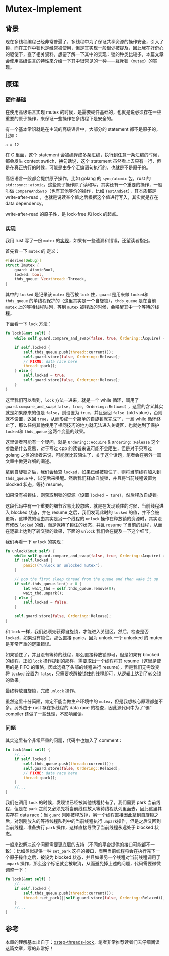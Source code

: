 # Mutex-Implement

## 背景
现在多线程编程已经非常普遍了，多线程中为了保证共享资源的操作安全，引入了锁，而在工作中锁也是经常被使用，但是其实现一般很少被提及，因此我在好奇心的驱使下，查了相关资料，想要了解一下其中的实现：锁的种类比较多，本篇文章会使用高级语言的特性来介绍一下其中很常见的一种——互斥锁（`mutex`）的实现。

## 原理
### 硬件基础
在使用高级语言实现 mutex 的时候，是需要硬件基础的，也就是说必须存在一些重要的原子操作，来保证一些操作在多线程下是安全的。

有一个基本常识就是在主流的高级语言中，大部分的 statement 都不是原子的，比如：
```
a = 12
```
在 C 里面，这个 statement 会被编译成多条汇编，执行到任意一条汇编的时候，都会发生 context swtich，换句话说，这个 statement 虽然看上去只有一行，但是在真正执行的时候，可能是由多个汇编语句执行的，也就是不是原子的。

高级语言一般都会提供原子操作，比如 golang 的 `sync/atomic` 包，rust 的 `std::sync::atomic`。这些原子操作除了读和写，其实还有一个重要的操作，一般叫做 `CompareAndSwap`（也有其他等价的操作，比如 `TestAndSet`），其本质都是 write-after-read ，也就是说读某个值之后根据这个值进行写入，其实就是存在 data dependency。

write-after-read 的原子性，是 lock-free 和 lock 的起点。

### 实现
我用 rust 写了一份 `mutex` 的[实现](https://github.com/ShiKaiWi/ShiKaiWi.github.io/blob/master/resources/mutex-impl/mmutex.rs)，如果有一些遗漏和错误，还望读者指出。

首先看一下 `mutex` 的 定义：
```rust
#[derive(Debug)]
struct Imutex {
	guard: AtomicBool,
	locked: bool,
	thds_queue: Vec<thread::Thread>,
}
```

其中的 `locked` 是记录该 `mutex` 是否被 `lock` 住，`guard` 是用来做 `locked`和 `thds_queue` 的单线程保护的（这里其实是一个自旋锁），`thds_queue` 是在当前 `mutex` 上的等待线程队列，等到 `mutex` 被释放的时候，会唤醒其中一个等待的线程。

下面看一下 `lock` 方法：
```rust
fn lock(&mut self) {
	while self.guard.compare_and_swap(false, true, Ordering::Acquire) == true {}

	if self.locked {
		self.thds_queue.push(thread::current());
		self.guard.store(false, Ordering::Release);
		// FIXME: data race here
		thread::park();
	} else {
		self.locked = true;
		self.guard.store(false, Ordering::Release);
	}
}
```

这里我们可以看到，`lock` 方法一进来，就是一个 while 循环，调用了 `guard.compare_and_swap(false, true, Ordering::Relaxed)` ，这里的含义其实就是如果原来的值是 `false`，则设置为 `true`，并且返回 `false`（old value），否则就不设置，返回 `true`，从而形成一个简单的自旋锁就完成了，一旦 while 循环终止了，那么任何其他使用了相同技巧的地方就无法进入关键区，也就达到了保护 `locked`和 `thds_queue` 这两个变量的效果。

这里读者可能有一个疑问，就是 `Ordering::Acquire` & `Ordering::Release` 这个参数是什么意思，对于写过 cpp 的读者来说可能不会陌生，但是对于只写过 golang 之类的读者来说，可能就比较陌生了，关于这个话题，笔者会在另外一篇文章中做更详细的阐述。

拿到自旋锁之后，我们会检查 `locked`，如果已经被锁住了，则将当前线程加入到 `thds_queue` 中，以便后来唤醒。然后我们释放自旋锁，并且将当前线程设置为 blocked 状态，等待 resume。

如果没有被锁住，则获取到锁的资源（设置 `locked = ture`），然后释放自旋锁。

这段代码中有一个重要的细节容易比较忽略，就是在发现锁住的时候，当前线程进入 blocked 状态，并在 resume 之后，我们发现此时的 `locked` 的值，并不会被更新，这样做的理由其实是另一个线程的 `unlock` 操作在释放锁的资源时，其实没有修改 `locked` 的值，而是保持了锁住的状态，并且 resume 了当前的线程，从而在逻辑上达到了转交锁的效果，下面的 `unlock` 我们会在提及一下这个细节。

我们再看一下 `unlock` 的实现：
```rust
fn unlock(&mut self) {
	while self.guard.compare_and_swap(false, true, Ordering::Acquire) == true {}
	if !self.locked {
		panic!("unlock an unlocked mutex");
	}

	// pop the first sleep thread from the queue and then wake it up
	if self.thds_queue.len() > 0 {
		let wait_thd = self.thds_queue.remove(0);
		wait_thd.unpark();
	} else {
		self.locked = false;
	}

	self.guard.store(false, Ordering::Release);
}
```

和 `lock` 一样，我们必须先获得自旋锁，才能进入关键区，然后，检查是否 `locked`，如果没有锁住，那么直接 panic，因为 unlock 一个 unlocked 的 mutex 是非常严重的逻辑错误。

如果锁住了，并且没有等待的线程，那么直接释放锁即可，但是如果有 blocked 的线程，正如 `lock` 操作提到的那样，需要取出一个线程将其 resume（这里是使用的是 FIFO 的策略，因此选择了头部的线程进行 resume），但是我们无需改变将 `locked` 设置为 `false`，只需要唤醒被锁住的线程即可，从逻辑上达到了转交锁的效果。

最终释放自旋锁，完成 `unlock` 操作。

虽然这里十分简陋，肯定不能当做生产环境中的 `mutex`，但是我想核心原理都差不多。另外由于 rust 存在多线程的 data race 的检查，因此源代码中为了“骗” compiler 还做了一些处理，不影响阅读。

### 问题
其实这里有个非常严重的问题，代码中也加入了 comment：
```rust
fn lock(&mut self) {
	//...
	if self.locked {
		self.thds_queue.push(thread::current());
		self.guard.store(false, Ordering::Relaxed);
		// FIXME: data race here
		thread::park();
	}
	//...
}
```

我们在调用 `lock` 的时候，发现锁已经被其他线程持有了，我们需要 park 当前线程，但是在 `park` 之前又必须先将当前线程放入等待线程队列里面去，因此这里其实存在 data race：当 `guard` 刚刚被释放掉，另一个线程直接因此拿到自旋锁之后，对刚刚放入的等待线程队列中的当前线程执行 `unpark`操作，但是之后又回到当前线程，准备执行 `park` 操作，这样直接导致了当前线程永远处于 blocked 状态。

一般来说解决这个问题需要更底层的支持（不同的平台提供的接口可能都不一致）：比如类似提供一种 `set_park` 这样的接口，表明当前线程将会在执行完下一个原子操作之后，被设为 blocked 状态，并且如果另一个线程对当前线程调用了 `unpark` 操作，那么这个标记就会被取消，从而避免掉上述的问题，代码需要微微调整一下：
```rust
fn lock(&mut self) {
	//...
	if self.locked {
		self.thds_queue.push(thread::current());
		thread::set_park(||self.guard.store(false, Ordering::Relaxed));
	}
	//...
}
```

## 参考
本章的理解基本出自于：[ostep-threads-lock](http://pages.cs.wisc.edu/~remzi/OSTEP/threads-locks.pdf)，笔者非常推荐读者们去仔细阅读这篇文章，写的非常好！

